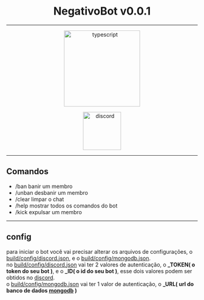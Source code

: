 <h1 align="center">NegativoBot v0.0.1</h1>

<hr>

<div align="center">
<img src="https://img.shields.io/badge/TypeScript-007ACC?style=for-the-badge&logo=typescript&logoColor=white" alt="typescript" width="200"/>
<p></p>
<img src="https://assets-global.website-files.com/6257adef93867e50d84d30e2/636e0a6a49cf127bf92de1e2_icon_clyde_blurple_RGB.png" alt="discord" width="100"/>
</div>


<hr>

<h2>Comandos</h2>
<ul>
<li>/ban banir um membro</li>
<li>/unban desbanir um membro</li>
<li>/clear limpar o chat</li>
<li>/help mostrar todos os comandos do bot</li>
<li>/kick expulsar um membro</li>
</ul>

<hr>

<h2>config</h2>

<p>para iniciar o bot você vai precisar alterar os arquivos de configurações, o <a href="build/config/discord.json">build/config/discord.json</a>, e o <a href="build/config/mongodb.json">build/config/mongodb.json</a>. <br> no <a href="build/config/discord.json">build/config/discord.json</a> vai ter 2 valores de autenticação, o <b>_TOKEN( o token do seu bot )</b>, e o <b>_ID( o id do seu bot )</b>, esse dois valores podem ser obtidos no <a href="https://discord.com/developers/applications">discord</a>. <br> o <a href="build/config/mongodb.json">build/config/mongodb.json</a> vai ter 1 valor de autenticação, o <b>_URL( url do banco de dados <a href="https://www.mongodb.com/">mongodb</a> )</b></p>
